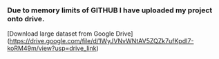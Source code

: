 ### Due to memory limits of GITHUB I have uploaded my project onto drive.
[Download large dataset from Google Drive] (https://drive.google.com/file/d/1WyJVNvWNtAV5ZQZk7ufKpdI7-koRM49m/view?usp=drive_link)
